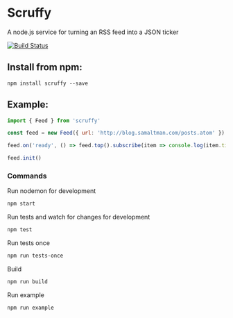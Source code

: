 # Scruffy
A node.js service for turning an RSS feed into a JSON ticker

[![Build Status](https://travis-ci.org/iangregson/scruffy.svg?branch=master)](https://travis-ci.org/iangregson/scruffy)

## Install from npm:

`npm install scruffy --save`

## Example:

```javascript
import { Feed } from 'scruffy'

const feed = new Feed({ url: 'http://blog.samaltman.com/posts.atom' })

feed.on('ready', () => feed.top().subscribe(item => console.log(item.title)))

feed.init()
```

### Commands

Run nodemon for development
```sh
npm start
```

Run tests and watch for changes for development
```sh
npm test
```

Run tests once
```sh
npm run tests-once
```

Build
```sh
npm run build
```

Run example
```sh
npm run example
```
